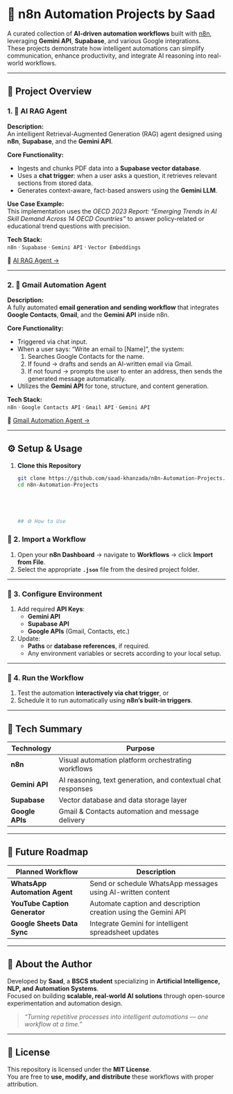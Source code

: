 # 🤖 n8n Automation Projects by Saad

A curated collection of **AI-driven automation workflows** built with [n8n](https://n8n.io/), leveraging **Gemini API**, **Supabase**, and various Google integrations.  
These projects demonstrate how intelligent automations can simplify communication, enhance productivity, and integrate AI reasoning into real-world workflows.

---

## 🧩 Project Overview

### 1. 🧠 AI RAG Agent
**Description:**  
An intelligent Retrieval-Augmented Generation (RAG) agent designed using **n8n**, **Supabase**, and the **Gemini API**.  

**Core Functionality:**
- Ingests and chunks PDF data into a **Supabase vector database**.  
- Uses a **chat trigger**: when a user asks a question, it retrieves relevant sections from stored data.  
- Generates context-aware, fact-based answers using the **Gemini LLM**.  

**Use Case Example:**  
This implementation uses the *OECD 2023 Report: “Emerging Trends in AI Skill Demand Across 14 OECD Countries”* to answer policy-related or educational trend questions with precision.  

**Tech Stack:**  
`n8n` · `Supabase` · `Gemini API` · `Vector Embeddings`  

📁 [AI RAG Agent →](./AI-RAG-Agent/README.md)

---

### 2. 📧 Gmail Automation Agent
**Description:**  
A fully automated **email generation and sending workflow** that integrates **Google Contacts**, **Gmail**, and the **Gemini API** inside n8n.  

**Core Functionality:**
- Triggered via chat input.  
- When a user says: “Write an email to [Name]”, the system:
  1. Searches Google Contacts for the name.  
  2. If found → drafts and sends an AI-written email via Gmail.  
  3. If not found → prompts the user to enter an address, then sends the generated message automatically.  
- Utilizes the **Gemini API** for tone, structure, and content generation.  

**Tech Stack:**  
`n8n` · `Google Contacts API` · `Gmail API` · `Gemini API`  

📁 [Gmail Automation Agent →](./Gmail-Automation-Agent/README.md)

---

## ⚙️ Setup & Usage

1. **Clone this Repository**
   ```bash
   git clone https://github.com/saad-khanzada/n8n-Automation-Projects.git
   cd n8n-Automation-Projects





   ## ⚙️ How to Use

### 🧩 2. Import a Workflow
1. Open your **n8n Dashboard** → navigate to **Workflows** → click **Import from File**.  
2. Select the appropriate **`.json`** file from the desired project folder.

---

### 🔧 3. Configure Environment
1. Add required **API Keys**:
   - **Gemini API**
   - **Supabase API**
   - **Google APIs** (Gmail, Contacts, etc.)
2. Update:
   - **Paths** or **database references**, if required.
   - Any environment variables or secrets according to your local setup.

---

### 🚀 4. Run the Workflow
1. Test the automation **interactively via chat trigger**, or  
2. Schedule it to run automatically using **n8n’s built-in triggers**.

---

## 🧠 Tech Summary

| **Technology** | **Purpose** |
|-----------------|-------------|
| **n8n** | Visual automation platform orchestrating workflows |
| **Gemini API** | AI reasoning, text generation, and contextual chat responses |
| **Supabase** | Vector database and data storage layer |
| **Google APIs** | Gmail & Contacts automation and message delivery |

---

## 🚀 Future Roadmap

| **Planned Workflow** | **Description** |
|------------------------|-----------------|
| **WhatsApp Automation Agent** | Send or schedule WhatsApp messages using AI-written content |
| **YouTube Caption Generator** | Automate caption and description creation using the Gemini API |
| **Google Sheets Data Sync** | Integrate Gemini for intelligent spreadsheet updates |

---

## 📘 About the Author

Developed by **Saad**, a **BSCS student** specializing in **Artificial Intelligence, NLP, and Automation Systems**.  
Focused on building **scalable, real-world AI solutions** through open-source experimentation and automation design.

> *“Turning repetitive processes into intelligent automations — one workflow at a time.”*

---

## 🪪 License

This repository is licensed under the **MIT License**.  
You are free to **use, modify, and distribute** these workflows with proper attribution.

